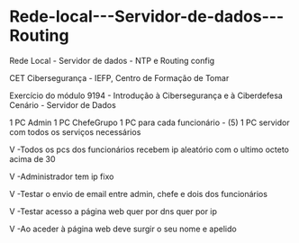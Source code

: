 # Rede-local---Servidor-de-dados---Routing
Rede Local - Servidor de dados - NTP e Routing config

CET Cibersegurança - IEFP, Centro de Formação de Tomar

Exercício do módulo 9194 - Introdução à Cibersegurança e à Ciberdefesa
Cenário - Servidor de Dados

1 PC Admin
1 PC ChefeGrupo
1 PC para cada funcionário - (5)
1 PC servidor com todos os serviços necessários

V -Todos os pcs dos funcionários recebem ip aleatório com o ultimo octeto acima de 30

V -Administrador tem ip fixo 

V -Testar o envio de email entre admin, chefe e dois dos funcionários

V -Testar acesso a página web quer por dns quer por ip

V -Ao aceder à página web deve surgir o seu nome e apelido 
